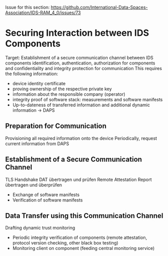 Issue for this section: https://github.com/International-Data-Spaces-Association/IDS-RAM_4_0/issues/73

# Securing Interaction between IDS Components

Target: Establishment of a secure communication channel between IDS components
identification, authentication, authorization for components and confidentiality and integrity protection for communication
This requires the following information:
* device identity certificate
* proving ownership of the respective private key
* information about the responsible company (operator)
* integrity proof of software stack: measurements and software manifests
* Up-to-dateness of transferred information and additional dynamic information -> DAPS

## Preparation for Communication
Provisioning all required information onto the device
Periodically, request current information from DAPS

## Establishment of a Secure Communication Channel
TLS Handshake
DAT übertragen und prüfen
Remote Attestation Report übertragen und überprüfen
  * Exchange of software manifests
  * Verification of software manifests

## Data Transfer using this Communication Channel
Drafting dynamic trust monitoring
* Periodic integrity verification of components (remote attestation, protocol version checking, other black box testing)
* Monitoring client on component (feeding central monitoring service)
